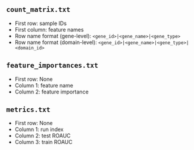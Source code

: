 ## `count_matrix.txt`

* First row: sample IDs
* First column: feature names
* Row name format (gene-level): `<gene_id>|<gene_name>|<gene_type>`
* Row name format (domain-level): `<gene_id>|<gene_name>|<gene_type>|<domain_id>`

## `feature_importances.txt`

* First row: None
* Column 1: feature name
* Column 2: feature importance
  
## `metrics.txt`

* First row: None
* Column 1: run index
* Column 2: test ROAUC
* Column 3: train ROAUC